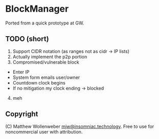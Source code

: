 BlockManager
============

Ported from a quick prototype at GW. 

TODO (short)
------------

1. Support CIDR notation (as ranges not as cidr -> IP lists)
2. Actually implement the p2p portion
3. Compromised/vulnerable block
* Enter IP
* System form emails user/owner
* Countdown clock begins
* If no mitigation my clock ending -> blocked
4. meh

Copyright
------------
(C) Matthew Wollenweber  mjw@insomniac.technology. Free to use for noncommercial user with attribution. 

